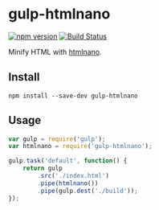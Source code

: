# gulp-htmlnano
[![npm version](https://badge.fury.io/js/gulp-htmlnano.svg)](http://badge.fury.io/js/gulp-htmlnano)
[![Build Status](https://travis-ci.org/maltsev/gulp-htmlnano.svg?branch=master)](https://travis-ci.org/maltsev/gulp-htmlnano)

Minify HTML with [htmlnano](https://github.com/maltsev/htmlnano).


## Install
```
npm install --save-dev gulp-htmlnano
```


## Usage
```js
var gulp = require('gulp');
var htmlnano = require('gulp-htmlnano');

gulp.task('default', function() {
    return gulp
        .src('./index.html')
        .pipe(htmlnano())
        .pipe(gulp.dest('./build'));
});
```
